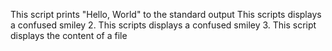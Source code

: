 This script prints "Hello, World" to the standard output
This scripts displays a confused smiley
2. This scripts displays a confused smiley
3. This script displays the content of a file
